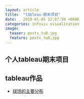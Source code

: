 ```yaml
---
layout: article
title:  "tableau-期末项目"
date:   2018-01-05 22:07:50 +0800
categories: infovis visualization
image:
  teaser: posts_tu8.jpg 
  feature: posts_tu8.jpg
---
```


## 个人tableau期末项目



## tableau作品

- <a href="https://chenjaipeng.github.io/infovis/keshihua/index" target="_blank">球场的主要分布</a>

